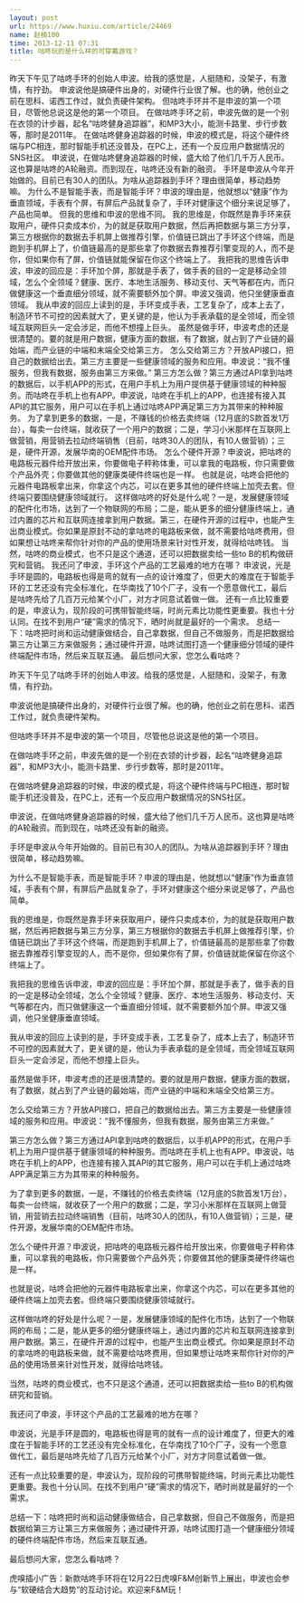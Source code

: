```yaml
---
layout: post
url: https://www.huxiu.com/article/24469
name: 赵楠100
time: 2013-12-11 07:31
title: 咕咚玩的是什么样的可穿戴游戏？
---
```

昨天下午见了咕咚手环的创始人申波。给我的感觉是，人挺随和，没架子，有激情，有拧劲。 申波说他是搞硬件出身的，对硬件行业很了解。也的确，他创业之前在思科、诺西工作过，就负责硬件架构。 但咕咚手环并不是申波的第一个项目，尽管他总说这是他的第一个项目。 在做咕咚手环之前，申波先做的是一个别在衣领的计步器，起名“咕咚健身追踪器”，和MP3大小，能测卡路里、步行步数等，那时是2011年。 在做咕咚健身追踪器的时候，申波的模式是，将这个硬件终端与PC相连，那时智能手机还没普及，在PC上，还有一个反应用户数据情况的SNS社区。 申波说，在做咕咚健身追踪器的时候，盛大给了他们几千万人民币。这也算是咕咚的A轮融资。而到现在，咕咚还没有新的融资。 手环是申波从今年开始做的。目前已有30人的团队。为啥从追踪器到手环？理由很简单，移动趋势嘛。 为什么不是智能手表，而是智能手环？申波的理由是，他就想以“健康”作为垂直领域，手表有个屏，有屏后产品就复杂了，手环对健康这个细分来说足够了，产品也简单。 但我的思维和申波的思维不同。 我的思维是，你既然是靠手环来获取用户，硬件只卖成本价，为的就是获取用户数据，然后再把数据与第三方分享，第三方根据你的数据去手机屏上做推荐引擎，价值链已跳出了手环这个终端，而是跑到手机屏上了，价值链最高的是那些拿了你数据去靠推荐引擎变现的人，而不是你，但如果你有了屏，价值链就能保留在你这个终端上了。 我把我的思维告诉申波，申波的回应是：手环加个屏，那就是手表了，做手表的目的一定是移动全领域，怎么个全领域？健康、医疗、本地生活服务、移动支付、天气等都在内，而只做健康这一个垂直细分领域，就不需要额外加个屏。申波又强调，他只坐健康垂直领域。 我从申波的回应上读到的是，手环变成手表，工艺复杂了，成本上去了，制造环节不可控的因素就大了，更关键的是，他认为手表承载的是全领域，而全领域互联网巨头一定会涉足，而他不想撞上巨头。 虽然是做手环，申波考虑的还是很清楚的。要的就是用户数据，健康方面的数据，有了数据，就占到了产业链的最始端，而产业链的中端和末端全交给第三方。 怎么交给第三方？开放API接口，把自己的数据给出去。第三方主要是一些健康领域的服务和应用。申波说：“我不懂服务，但我有数据，服务由第三方来做。” 第三方怎么做？第三方通过API拿到咕咚的数据后，以手机APP的形式，在用户手机上为用户提供基于健康领域的种种服务。而咕咚在手机上也有APP。申波说，咕咚在手机上的APP，也连接有接入其API的其它服务，用户可以在手机上通过咕咚APP满足第三方为其带来的种种服务。 为了拿到更多的数据，一是，不赚钱的价格去卖终端（12月底的S款首发1万台），每卖一台终端，就收获了一个用户的数据；二是，学习小米那样在互联网上做营销，用营销去拉动终端销售（目前，咕咚30人的团队，有10人做营销）；三是，硬件开源，发展华南的OEM配件市场。 怎么个硬件开源？申波说，把咕咚的电路板元器件给开放出来，你要做电子秤称体重，可以拿我的电路板，你只需要做个产品外壳；你要做其他的健康类硬件终端也是一样。 也就是说，咕咚会把他的元器件电路板拿出来，你拿这个内芯，可以在更多其他的硬件终端上加壳去套。但终端只要围绕健康领域就行。 这样做咕咚的好处是什么呢？一是，发展健康领域的配件化市场，达到了一个物联网的布局；二是，能从更多的细分健康终端上，通过内置的芯片和互联网连接拿到用户数据。第三，在硬件开源的过程中，也能产生出商业模式。你如果是原封不动的拿咕咚的电路板来做，就不需要给咕咚费用，但如果想让咕咚来帮你针对你的产品的使用场景来针对性开发，就得给咕咚钱。 当然，咕咚的商业模式，也不只是这个通道，还可以把数据卖给一些to B的机构做研究和营销。 我还问了申波，手环这个产品的工艺最难的地方在哪？ 申波说，光是手环是圆的，电路板也得是弯的就有一点的设计难度了，但更大的难度在于智能手环的工艺还没有完全标准化，在华南找了10个厂子，没有一个愿意做代工，最后是咕咚先给了几百万元给某个小厂，对方才同意试着做一做。 还有一点比较重要的是，申波认为，现阶段的可携带智能终端，时尚元素比功能性更重要。我也十分认同。在找不到用户“硬”需求的情况下，晒时尚就是最好的一个需求。 总结一下：咕咚把时尚和运动健康做结合，自己拿数据，但自己不做服务，而是把数据给第三方让第三方来做服务；通过硬件开源，咕咚试图打造一个健康细分领域的硬件终端配件市场，然后来互联互通。 最后想问大家，您怎么看咕咚？

昨天下午见了咕咚手环的创始人申波。给我的感觉是，人挺随和，没架子，有激情，有拧劲。

申波说他是搞硬件出身的，对硬件行业很了解。也的确，他创业之前在思科、诺西工作过，就负责硬件架构。

但咕咚手环并不是申波的第一个项目，尽管他总说这是他的第一个项目。

在做咕咚手环之前，申波先做的是一个别在衣领的计步器，起名“咕咚健身追踪器”，和MP3大小，能测卡路里、步行步数等，那时是2011年。

在做咕咚健身追踪器的时候，申波的模式是，将这个硬件终端与PC相连，那时智能手机还没普及，在PC上，还有一个反应用户数据情况的SNS社区。

申波说，在做咕咚健身追踪器的时候，盛大给了他们几千万人民币。这也算是咕咚的A轮融资。而到现在，咕咚还没有新的融资。

手环是申波从今年开始做的。目前已有30人的团队。为啥从追踪器到手环？理由很简单，移动趋势嘛。

为什么不是智能手表，而是智能手环？申波的理由是，他就想以“健康”作为垂直领域，手表有个屏，有屏后产品就复杂了，手环对健康这个细分来说足够了，产品也简单。

我的思维是，你既然是靠手环来获取用户，硬件只卖成本价，为的就是获取用户数据，然后再把数据与第三方分享，第三方根据你的数据去手机屏上做推荐引擎，价值链已跳出了手环这个终端，而是跑到手机屏上了，价值链最高的是那些拿了你数据去靠推荐引擎变现的人，而不是你，但如果你有了屏，价值链就能保留在你这个终端上了。

我把我的思维告诉申波，申波的回应是：手环加个屏，那就是手表了，做手表的目的一定是移动全领域，怎么个全领域？健康、医疗、本地生活服务、移动支付、天气等都在内，而只做健康这一个垂直细分领域，就不需要额外加个屏。申波又强调，他只坐健康垂直领域。

我从申波的回应上读到的是，手环变成手表，工艺复杂了，成本上去了，制造环节不可控的因素就大了，更关键的是，他认为手表承载的是全领域，而全领域互联网巨头一定会涉足，而他不想撞上巨头。

虽然是做手环，申波考虑的还是很清楚的。要的就是用户数据，健康方面的数据，有了数据，就占到了产业链的最始端，而产业链的中端和末端全交给第三方。

怎么交给第三方？开放API接口，把自己的数据给出去。第三方主要是一些健康领域的服务和应用。申波说：“我不懂服务，但我有数据，服务由第三方来做。”

第三方怎么做？第三方通过API拿到咕咚的数据后，以手机APP的形式，在用户手机上为用户提供基于健康领域的种种服务。而咕咚在手机上也有APP。申波说，咕咚在手机上的APP，也连接有接入其API的其它服务，用户可以在手机上通过咕咚APP满足第三方为其带来的种种服务。

为了拿到更多的数据，一是，不赚钱的价格去卖终端（12月底的S款首发1万台），每卖一台终端，就收获了一个用户的数据；二是，学习小米那样在互联网上做营销，用营销去拉动终端销售（目前，咕咚30人的团队，有10人做营销）；三是，硬件开源，发展华南的OEM配件市场。

怎么个硬件开源？申波说，把咕咚的电路板元器件给开放出来，你要做电子秤称体重，可以拿我的电路板，你只需要做个产品外壳；你要做其他的健康类硬件终端也是一样。

也就是说，咕咚会把他的元器件电路板拿出来，你拿这个内芯，可以在更多其他的硬件终端上加壳去套。但终端只要围绕健康领域就行。

这样做咕咚的好处是什么呢？一是，发展健康领域的配件化市场，达到了一个物联网的布局；二是，能从更多的细分健康终端上，通过内置的芯片和互联网连接拿到用户数据。第三，在硬件开源的过程中，也能产生出商业模式。你如果是原封不动的拿咕咚的电路板来做，就不需要给咕咚费用，但如果想让咕咚来帮你针对你的产品的使用场景来针对性开发，就得给咕咚钱。

当然，咕咚的商业模式，也不只是这个通道，还可以把数据卖给一些to B的机构做研究和营销。

我还问了申波，手环这个产品的工艺最难的地方在哪？

申波说，光是手环是圆的，电路板也得是弯的就有一点的设计难度了，但更大的难度在于智能手环的工艺还没有完全标准化，在华南找了10个厂子，没有一个愿意做代工，最后是咕咚先给了几百万元给某个小厂，对方才同意试着做一做。

还有一点比较重要的是，申波认为，现阶段的可携带智能终端，时尚元素比功能性更重要。我也十分认同。在找不到用户“硬”需求的情况下，晒时尚就是最好的一个需求。

总结一下：咕咚把时尚和运动健康做结合，自己拿数据，但自己不做服务，而是把数据给第三方让第三方来做服务；通过硬件开源，咕咚试图打造一个健康细分领域的硬件终端配件市场，然后来互联互通。

最后想问大家，您怎么看咕咚？

虎嗅插小广告：新款咕咚手环将在12月22日虎嗅F&M创新节上展出，申波也会参与“软硬结合大趋势”的互动讨论。欢迎来F&M玩！

